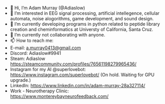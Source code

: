 - 👋 Hi, I’m Adam Murray (@Adiaslow)
- 👀 I’m interested in EEG signal processing, artificial intellegence, cellular automata, noise alogorithms, game development, and sound design.
- 🌱 I’m currently developing programs in python related to peptide library creation and cheminformatics at Universty of California, Santa Cruz.
- 💞️ I’m currently not collaborating with anyone. 
- 📫 How to reach me: 
- E-mail: a.murray0413@gmail.com
- Discord: Adiaslow#9941
- Steam: Adiaslow https://steamcommunity.com/profiles/76561198279965436/
- Instagram for my AI @superlovebot: https://www.instagram.com/superlovebot/ (On hold. Waiting for GPU upgrade.)
- LinkedIn: https://www.linkedin.com/in/adam-murray-28a327114/
- Work - Neurotherapy Clinic: https://www.montereybayneurofeedback.com/

<!---
Adiaslow/Adiaslow is a ✨ special ✨ repository because its `README.md` (this file) appears on your GitHub profile.
You can click the Preview link to take a look at your changes.
--->
